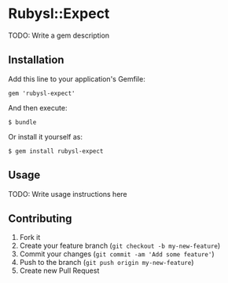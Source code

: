 # Rubysl::Expect

TODO: Write a gem description

## Installation

Add this line to your application's Gemfile:

    gem 'rubysl-expect'

And then execute:

    $ bundle

Or install it yourself as:

    $ gem install rubysl-expect

## Usage

TODO: Write usage instructions here

## Contributing

1. Fork it
2. Create your feature branch (`git checkout -b my-new-feature`)
3. Commit your changes (`git commit -am 'Add some feature'`)
4. Push to the branch (`git push origin my-new-feature`)
5. Create new Pull Request
